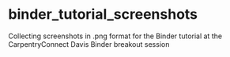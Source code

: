 # binder_tutorial_screenshots
Collecting screenshots in .png format for the Binder tutorial at the CarpentryConnect Davis Binder breakout session
